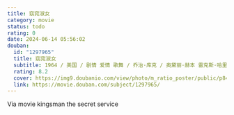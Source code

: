 ```yaml
---
title: 窈窕淑女
category: movie
status: todo
rating: 0
date: 2024-06-14 05:56:02
douban:
  id: "1297965"
  title: 窈窕淑女
  subtitle: 1964 / 美国 / 剧情 爱情 歌舞 / 乔治·库克 / 奥黛丽·赫本 雷克斯·哈里森
  rating: 8.2
  cover: https://img9.doubanio.com/view/photo/m_ratio_poster/public/p842376184.jpg
  link: https://movie.douban.com/subject/1297965/
---
```


Via movie kingsman the secret service 
